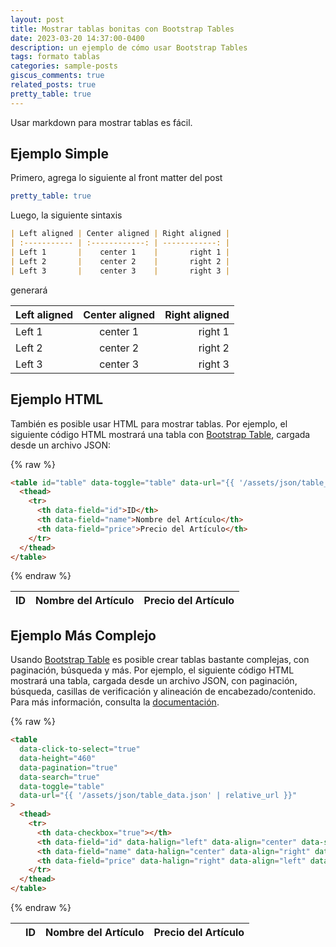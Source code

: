 ```yaml
---
layout: post
title: Mostrar tablas bonitas con Bootstrap Tables
date: 2023-03-20 14:37:00-0400
description: un ejemplo de cómo usar Bootstrap Tables
tags: formato tablas
categories: sample-posts
giscus_comments: true
related_posts: true
pretty_table: true
---
```


Usar markdown para mostrar tablas es fácil.

## Ejemplo Simple

Primero, agrega lo siguiente al front matter del post

```yml
pretty_table: true
```

Luego, la siguiente sintaxis

```markdown
| Left aligned | Center aligned | Right aligned |
| :----------- | :------------: | ------------: |
| Left 1       |    center 1    |       right 1 |
| Left 2       |    center 2    |       right 2 |
| Left 3       |    center 3    |       right 3 |
```

generará

| Left aligned | Center aligned | Right aligned |
| :----------- | :------------: | ------------: |
| Left 1       |    center 1    |       right 1 |
| Left 2       |    center 2    |       right 2 |
| Left 3       |    center 3    |       right 3 |

<p></p>

## Ejemplo HTML

También es posible usar HTML para mostrar tablas. Por ejemplo, el siguiente código HTML mostrará una tabla con [Bootstrap Table](https://bootstrap-table.com/), cargada desde un archivo JSON:

{% raw  %}

```html
<table id="table" data-toggle="table" data-url="{{ '/assets/json/table_data.json' | relative_url }}">
  <thead>
    <tr>
      <th data-field="id">ID</th>
      <th data-field="name">Nombre del Artículo</th>
      <th data-field="price">Precio del Artículo</th>
    </tr>
  </thead>
</table>
```

{% endraw  %}

<table
  data-toggle="table"
  data-url="{{ '/assets/json/table_data.json' | relative_url }}">
  <thead>
    <tr>
      <th data-field="id">ID</th>
      <th data-field="name">Nombre del Artículo</th>
      <th data-field="price">Precio del Artículo</th>
    </tr>
  </thead>
</table>

<p></p>

## Ejemplo Más Complejo

Usando [Bootstrap Table](https://bootstrap-table.com/) es posible crear tablas bastante complejas, con paginación, búsqueda y más. Por ejemplo, el siguiente código HTML mostrará una tabla, cargada desde un archivo JSON, con paginación, búsqueda, casillas de verificación y alineación de encabezado/contenido. Para más información, consulta la [documentación](https://examples.bootstrap-table.com/index.html).

{% raw  %}

```html
<table
  data-click-to-select="true"
  data-height="460"
  data-pagination="true"
  data-search="true"
  data-toggle="table"
  data-url="{{ '/assets/json/table_data.json' | relative_url }}"
>
  <thead>
    <tr>
      <th data-checkbox="true"></th>
      <th data-field="id" data-halign="left" data-align="center" data-sortable="true">ID</th>
      <th data-field="name" data-halign="center" data-align="right" data-sortable="true">Nombre del Artículo</th>
      <th data-field="price" data-halign="right" data-align="left" data-sortable="true">Precio del Artículo</th>
    </tr>
  </thead>
</table>
```

{% endraw  %}

<table
  data-click-to-select="true"
  data-height="460"
  data-pagination="true"
  data-search="true"
  data-toggle="table"
  data-url="{{ '/assets/json/table_data.json' | relative_url }}">
  <thead>
    <tr>
      <th data-checkbox="true"></th>
      <th data-field="id" data-halign="left" data-align="center" data-sortable="true">ID</th>
      <th data-field="name" data-halign="center" data-align="right" data-sortable="true">Nombre del Artículo</th>
      <th data-field="price" data-halign="right" data-align="left" data-sortable="true">Precio del Artículo</th>
    </tr>
  </thead>
</table>
